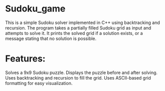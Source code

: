 # Sudoku_game
This is a simple Sudoku solver implemented in C++ using backtracking and recursion. The program takes a partially filled Sudoku grid as input and attempts to solve it. It prints the solved grid if a solution exists, or a message stating that no solution is possible.

# Features:
Solves a 9x9 Sudoku puzzle.
Displays the puzzle before and after solving.
Uses backtracking and recursion to fill the grid.
Uses ASCII-based grid formatting for easy visualization.
